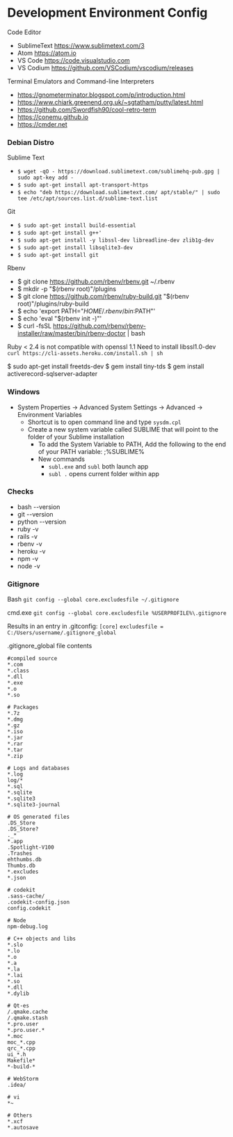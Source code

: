 # Development Environment Config

Code Editor
* SublimeText https://www.sublimetext.com/3
* Atom https://atom.io
* VS Code https://code.visualstudio.com
* VS Codium https://github.com/VSCodium/vscodium/releases

Terminal Emulators and Command-line Interpreters
* https://gnometerminator.blogspot.com/p/introduction.html
* https://www.chiark.greenend.org.uk/~sgtatham/putty/latest.html
* https://github.com/Swordfish90/cool-retro-term
* https://conemu.github.io
* https://cmder.net

### Debian Distro
Sublime Text
* `$ wget -qO - https://download.sublimetext.com/sublimehq-pub.gpg | sudo apt-key add -`
* `$ sudo apt-get install apt-transport-https`
* `$ echo "deb https://download.sublimetext.com/ apt/stable/" | sudo tee /etc/apt/sources.list.d/sublime-text.list`

Git
* `$ sudo apt-get install build-essential`
* `$ sudo apt-get install g++'`
* `$ sudo apt-get install -y libssl-dev libreadline-dev zlib1g-dev`
* `$ sudo apt-get install libsqlite3-dev`
* `$ sudo apt-get install git`

Rbenv
* $ git clone https://github.com/rbenv/rbenv.git ~/.rbenv
* $ mkdir -p "$(rbenv root)"/plugins
* $ git clone https://github.com/rbenv/ruby-build.git "$(rbenv root)"/plugins/ruby-build
* $ echo 'export PATH="$HOME/.rbenv/bin:$PATH"'
* $ echo 'eval "$(rbenv init -)"'
* $ curl -fsSL https://github.com/rbenv/rbenv-installer/raw/master/bin/rbenv-doctor | bash

Ruby < 2.4 is not compatible with openssl 1.1
Need to install libssl1.0-dev
`curl https://cli-assets.heroku.com/install.sh | sh`

$ sudo apt-get install freetds-dev
$ gem install tiny-tds
$ gem install activerecord-sqlserver-adapter

### Windows
* System Properties -> Advanced System Settings -> Advanced -> Environment Variables
    * Shortcut is to open command line and type `sysdm.cpl`
    * Create a new system variable called SUBLIME that will point to the folder of your Sublime installation
        * To add the System Variable to PATH, Add the following to the end of your PATH variable: ;%SUBLIME%
        * New commands
            * `subl.exe` and `subl` both launch app
            * `subl .` opens current folder within app

### Checks
* bash --version
* git --version
* python --version
* ruby -v
* rails -v
* rbenv -v
* heroku -v
* npm -v
* node -v

### Gitignore
Bash
`git config --global core.excludesfile ~/.gitignore`

cmd.exe
`git config --global core.excludesfile %USERPROFILE%\.gitignore`

Results in an entry in .gitconfig:
`[core]`
`excludesfile = C:/Users/username/.gitignore_global`

.gitignore_global file contents

    #compiled source
    *.com
    *.class
    *.dll
    *.exe
    *.o
    *.so
     
    # Packages
    *.7z
    *.dmg
    *.gz
    *.iso
    *.jar
    *.rar
    *.tar
    *.zip
     
    # Logs and databases
    *.log
    log/*
    *.sql
    *.sqlite
    *.sqlite3
    *.sqlite3-journal
     
    # OS generated files
    .DS_Store
    .DS_Store?
    ._*
    *.app
    .Spotlight-V100
    .Trashes
    ehthumbs.db
    Thumbs.db
    *.excludes
    *.json
     
    # codekit
    .sass-cache/
    .codekit-config.json
    config.codekit
    
    # Node
    npm-debug.log

    # C++ objects and libs
    *.slo
    *.lo
    *.o
    *.a
    *.la
    *.lai
    *.so
    *.dll
    *.dylib

    # Qt-es
    /.qmake.cache
    /.qmake.stash
    *.pro.user
    *.pro.user.*
    *.moc
    moc_*.cpp
    qrc_*.cpp
    ui_*.h
    Makefile*
    *-build-*
    
    # WebStorm
    .idea/
    
    # vi
    *~

    # Others
    *.xcf
    *.autosave
